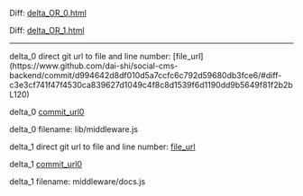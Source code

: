 Diff: [delta_OR_0.html](./delta_OR_0.html)

Diff: [delta_OR_1.html](./delta_OR_1.html)

<hr>
delta_0 direct git url to file and line number: [file_url](https://www.github.com/dai-shi/social-cms-backend/commit/d994642d8df010d5a7ccfc6c792d59680db3fce6/#diff-c3e3cf741f47f4530ca839627d1049c4f8c8d1539f6d1190dd9b5649f81f2b2bL120)

delta_0 [commit_url0](https://www.github.com/dai-shi/social-cms-backend/commit/d994642d8df010d5a7ccfc6c792d59680db3fce6)

delta_0 filename: lib/middleware.js



delta_1 direct git url to file and line number: [file_url](https://www.github.com/mootools/website/commit/081e099153d28d406a7c030968de5d785913f661/#diff-36fe66fe3dcaea07a03a34d224685617e2ff334f7430477e4c5e58005b6eca93L58)

delta_1 [commit_url0](https://www.github.com/mootools/website/commit/081e099153d28d406a7c030968de5d785913f661)

delta_1 filename: middleware/docs.js



